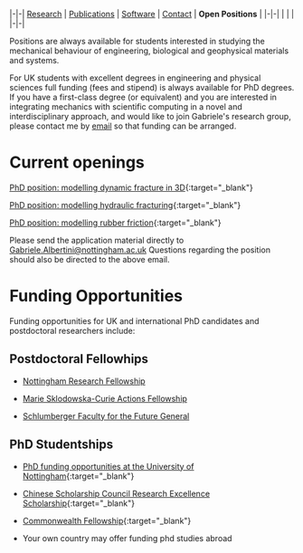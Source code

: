 |-|-|
[Research](research.md) | [Publications](publications.md) | [Software](software.md) | [Contact](contact.md) | **Open Positions** |
|-|-|
| | |
|-|-|

Positions are always available for students interested in studying the mechanical behaviour of engineering, biological and geophysical materials and systems.

For UK students with excellent degrees in engineering and physical sciences full funding (fees and stipend) is always available for PhD degrees.
If you have a first-class degree (or equivalent) and you are interested in integrating mechanics with scientific computing in a novel and interdisciplinary approach, 
and would like to join Gabriele's research group, please contact me by 
[email](mailto:gabriele.albertini@nottingham.ac.uk) so that funding can be arranged.

# Current openings

[PhD position: modelling dynamic fracture in 3D](phd_ad_23_03_frac_3d.md){:target="_blank"}

[PhD position: modelling hydraulic fracturing](phd_ad_23_03_hydro_frac.md){:target="_blank"}

[PhD position: modelling rubber friction](phd_ad_23_03_rubber_fric.md){:target="_blank"}

Please send the application material directly to [Gabriele.Albertini@nottingham.ac.uk](mailto:gabriele.albertini@nottingham.ac.uk)
Questions regarding the position should also be directed to the above email.

# Funding Opportunities 

Funding opportunities for UK and international PhD candidates and postdoctoral researchers include:

## Postdoctoral Fellowhips

- [Nottingham Research Fellowship](https://www.nottingham.ac.uk/research/researchwithus/fellowships/nottingham/index.aspx)

- [Marie Sklodowska-Curie Actions Fellowship](https://ec.europa.eu/research/mariecurieactions/)

- [Schlumberger Faculty for the Future General](https://www.slb.com/who-we-are/schlumberger-foundation/faculty-for-the-future-general-faqs)

## PhD Studentships

 - [PhD funding opportunities at the University of Nottingham](https://www.nottingham.ac.uk/mathematics/study/research/studentships.aspx){:target="_blank"}

- [Chinese Scholarship Council Research Excellence Scholarship](https://www.nottingham.ac.uk/pgstudy/funding/china-scholarship-council-research-excellence-scholarship){:target="_blank"}

- [Commonwealth Fellowship](https://cscuk.fcdo.gov.uk/about-us/scholarships-and-fellowships/){:target="_blank"}

- Your own country may offer funding phd studies abroad